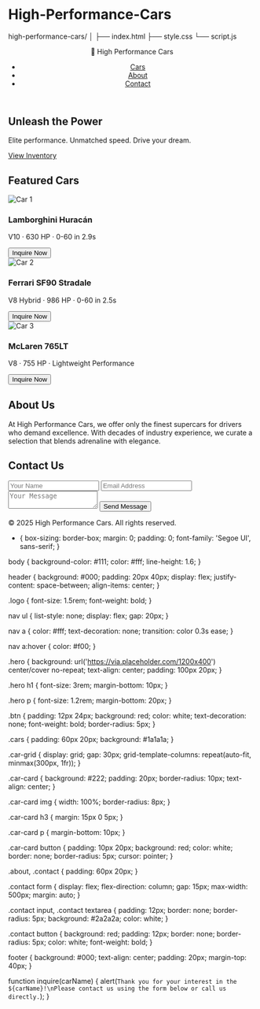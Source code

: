 # High-Performance-Cars
high-performance-cars/
│
├── index.html
├── style.css
└── script.js

<!DOCTYPE html>
<html lang="en">
<head>
  <meta charset="UTF-8">
  <meta name="viewport" content="width=device-width, initial-scale=1">
  <title>High Performance Cars</title>
  <link rel="stylesheet" href="style.css">
</head>
<body>
  <header>
    <div class="logo">🚗 High Performance Cars</div>
    <nav>
      <ul>
        <li><a href="#cars">Cars</a></li>
        <li><a href="#about">About</a></li>
        <li><a href="#contact">Contact</a></li>
      </ul>
    </nav>
  </header>

  <section class="hero">
    <h1>Unleash the Power</h1>
    <p>Elite performance. Unmatched speed. Drive your dream.</p>
    <a href="#cars" class="btn">View Inventory</a>
  </section>

  <section id="cars" class="cars">
    <h2>Featured Cars</h2>
    <div class="car-grid">
      <div class="car-card">
        <img src="https://via.placeholder.com/300x200" alt="Car 1">
        <h3>Lamborghini Huracán</h3>
        <p>V10 · 630 HP · 0-60 in 2.9s</p>
        <button onclick="inquire('Lamborghini Huracán')">Inquire Now</button>
      </div>
      <div class="car-card">
        <img src="https://via.placeholder.com/300x200" alt="Car 2">
        <h3>Ferrari SF90 Stradale</h3>
        <p>V8 Hybrid · 986 HP · 0-60 in 2.5s</p>
        <button onclick="inquire('Ferrari SF90 Stradale')">Inquire Now</button>
      </div>
      <div class="car-card">
        <img src="https://via.placeholder.com/300x200" alt="Car 3">
        <h3>McLaren 765LT</h3>
        <p>V8 · 755 HP · Lightweight Performance</p>
        <button onclick="inquire('McLaren 765LT')">Inquire Now</button>
      </div>
    </div>
  </section>

  <section id="about" class="about">
    <h2>About Us</h2>
    <p>At High Performance Cars, we offer only the finest supercars for drivers who demand excellence. With decades of industry experience, we curate a selection that blends adrenaline with elegance.</p>
  </section>

  <section id="contact" class="contact">
    <h2>Contact Us</h2>
    <form>
      <input type="text" placeholder="Your Name" required>
      <input type="email" placeholder="Email Address" required>
      <textarea placeholder="Your Message"></textarea>
      <button type="submit">Send Message</button>
    </form>
  </section>

  <footer>
    <p>© 2025 High Performance Cars. All rights reserved.</p>
  </footer>

  <script src="script.js"></script>
</body>
</html>

* {
  box-sizing: border-box;
  margin: 0;
  padding: 0;
  font-family: 'Segoe UI', sans-serif;
}

body {
  background-color: #111;
  color: #fff;
  line-height: 1.6;
}

header {
  background: #000;
  padding: 20px 40px;
  display: flex;
  justify-content: space-between;
  align-items: center;
}

.logo {
  font-size: 1.5rem;
  font-weight: bold;
}

nav ul {
  list-style: none;
  display: flex;
  gap: 20px;
}

nav a {
  color: #fff;
  text-decoration: none;
  transition: color 0.3s ease;
}

nav a:hover {
  color: #f00;
}

.hero {
  background: url('https://via.placeholder.com/1200x400') center/cover no-repeat;
  text-align: center;
  padding: 100px 20px;
}

.hero h1 {
  font-size: 3rem;
  margin-bottom: 10px;
}

.hero p {
  font-size: 1.2rem;
  margin-bottom: 20px;
}

.btn {
  padding: 12px 24px;
  background: red;
  color: white;
  text-decoration: none;
  font-weight: bold;
  border-radius: 5px;
}

.cars {
  padding: 60px 20px;
  background: #1a1a1a;
}

.car-grid {
  display: grid;
  gap: 30px;
  grid-template-columns: repeat(auto-fit, minmax(300px, 1fr));
}

.car-card {
  background: #222;
  padding: 20px;
  border-radius: 10px;
  text-align: center;
}

.car-card img {
  width: 100%;
  border-radius: 8px;
}

.car-card h3 {
  margin: 15px 0 5px;
}

.car-card p {
  margin-bottom: 10px;
}

.car-card button {
  padding: 10px 20px;
  background: red;
  color: white;
  border: none;
  border-radius: 5px;
  cursor: pointer;
}

.about, .contact {
  padding: 60px 20px;
}

.contact form {
  display: flex;
  flex-direction: column;
  gap: 15px;
  max-width: 500px;
  margin: auto;
}

.contact input, .contact textarea {
  padding: 12px;
  border: none;
  border-radius: 5px;
  background: #2a2a2a;
  color: white;
}

.contact button {
  background: red;
  padding: 12px;
  border: none;
  border-radius: 5px;
  color: white;
  font-weight: bold;
}

footer {
  background: #000;
  text-align: center;
  padding: 20px;
  margin-top: 40px;
}

function inquire(carName) {
  alert(`Thank you for your interest in the ${carName}!\nPlease contact us using the form below or call us directly.`);
}
